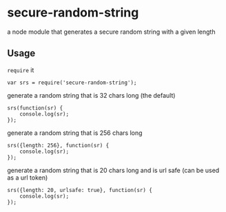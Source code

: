 # secure-random-string
a node module that generates a secure random string with a given length

## Usage
`require` it

```
var srs = require('secure-random-string');
```


generate a random string that is 32 chars long (the default)
```
srs(function(sr) {
	console.log(sr);
});
```


generate a random string that is 256 chars long
```
srs({length: 256}, function(sr) {
	console.log(sr);
});
```


generate a random string that is 20 chars long and is url safe (can be used as a url token)
```
srs({length: 20, urlsafe: true}, function(sr) {
	console.log(sr);
});
```

